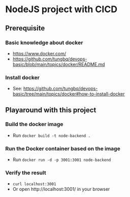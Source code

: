 # NodeJS project with CICD

## Prerequisite

### Basic knowledge about docker

- https://www.docker.com/
- https://github.com/tungbq/devops-basic/blob/main/topics/docker/README.md

### Install docker

- See: https://github.com/tungbq/devops-basic/tree/main/topics/docker#how-to-install-docker

## Playaround with this project

### Build the docker image

- Run `docker build -t node-backend .`

### Run the Docker container based on the image

- Run `docker run -d -p 3001:3001 node-backend`

### Verify the result

- `curl localhost:3001`
- Or open http://localhost:3001/ in your browser
